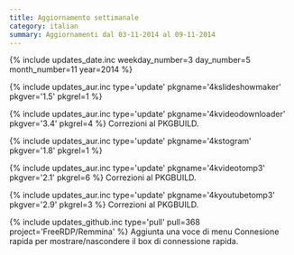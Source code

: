 ```yaml
---
title: Aggiornamento settimanale
category: italian
summary: Aggiornamenti dal 03-11-2014 al 09-11-2014
---
```


{% include updates_date.inc weekday_number=3 day_number=5 month_number=11 year=2014 %}

{% include updates_aur.inc type='update' pkgname='4kslideshowmaker' pkgver='1.5' pkgrel=1 %}

{% include updates_aur.inc type='update' pkgname='4kvideodownloader' pkgver='3.4' pkgrel=4 %}
Correzioni al PKGBUILD.

{% include updates_aur.inc type='update' pkgname='4kstogram' pkgver='1.8' pkgrel=1 %}

{% include updates_aur.inc type='update' pkgname='4kvideotomp3' pkgver='2.1' pkgrel=6 %}
Correzioni al PKGBUILD.

{% include updates_aur.inc type='update' pkgname='4kyoutubetomp3' pkgver='2.9' pkgrel=3 %}
Correzioni al PKGBUILD.

{% include updates_github.inc type='pull' pull=368 project='FreeRDP/Remmina' %}
Aggiunta una voce di menu Connesione rapida per mostrare/nascondere il box di connessione rapida.
